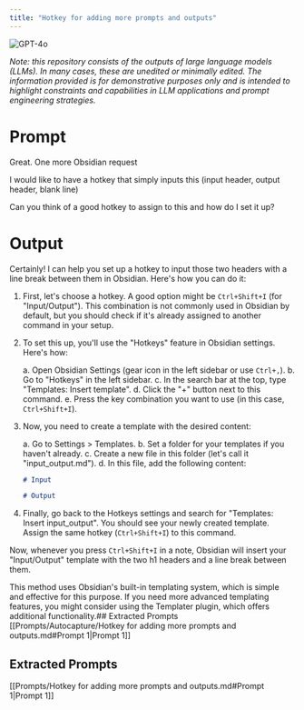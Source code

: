 ```yaml
---
title: "Hotkey for adding more prompts and outputs"
---
```

![GPT-4o](https://img.shields.io/badge/GPT--4o-3333FF?style=for-the-badge&logo=openai&logoColor=white)



*Note: this repository consists of the outputs of large language models (LLMs). In many cases, these are unedited or minimally edited. The information provided is for demonstrative purposes only and is intended to highlight constraints and capabilities in LLM applications and prompt engineering strategies.*


# Prompt

Great. One more Obsidian request

I would like to have a hotkey that simply inputs this (input header, output header, blank line)

Can you think of a good hotkey to assign to this and how do I set it up?
# Output

Certainly! I can help you set up a hotkey to input those two headers with a line break between them in Obsidian. Here's how you can do it:

1. First, let's choose a hotkey. A good option might be `Ctrl+Shift+I` (for "Input/Output"). This combination is not commonly used in Obsidian by default, but you should check if it's already assigned to another command in your setup.

2. To set this up, you'll use the "Hotkeys" feature in Obsidian settings. Here's how:

   a. Open Obsidian Settings (gear icon in the left sidebar or use `Ctrl+,`).
   b. Go to "Hotkeys" in the left sidebar.
   c. In the search bar at the top, type "Templates: Insert template".
   d. Click the "+" button next to this command.
   e. Press the key combination you want to use (in this case, `Ctrl+Shift+I`).

3. Now, you need to create a template with the desired content:

   a. Go to Settings > Templates.
   b. Set a folder for your templates if you haven't already.
   c. Create a new file in this folder (let's call it "input_output.md").
   d. In this file, add the following content:

   ```markdown
   # Input

   # Output
   ```

4. Finally, go back to the Hotkeys settings and search for "Templates: Insert input_output". You should see your newly created template. Assign the same hotkey (`Ctrl+Shift+I`) to this command.

Now, whenever you press `Ctrl+Shift+I` in a note, Obsidian will insert your "Input/Output" template with the two h1 headers and a line break between them.

This method uses Obsidian's built-in templating system, which is simple and effective for this purpose. If you need more advanced templating features, you might consider using the Templater plugin, which offers additional functionality.## Extracted Prompts
[[Prompts/Autocapture/Hotkey for adding more prompts and outputs.md#Prompt 1|Prompt 1]]





## Extracted Prompts
[[Prompts/Hotkey for adding more prompts and outputs.md#Prompt 1|Prompt 1]]
